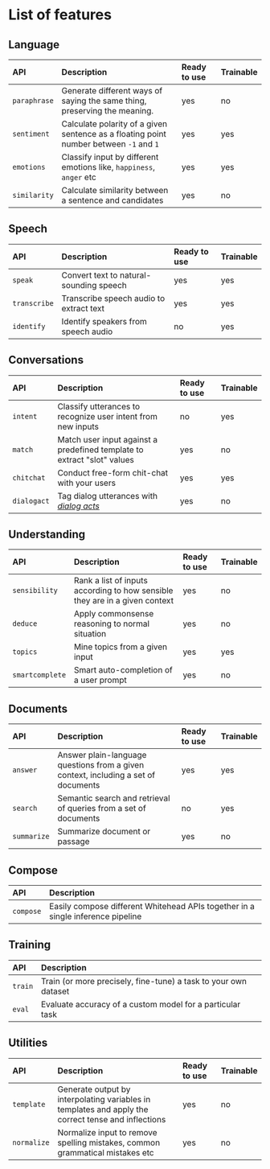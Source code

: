 # List of features

## Language

| API | Description | Ready to use | Trainable |
| :--- | :--- | :--- | :--- |
| `paraphrase` | Generate different ways of saying the same thing, preserving the meaning. | yes | no |
| `sentiment` | Calculate polarity of a given sentence as a floating point number between `-1` and `1` | yes | yes |
| `emotions` | Classify input by different emotions like, `happiness`, `anger` etc | yes | yes |
| `similarity` | Calculate similarity between a sentence and candidates | yes | no |

## Speech

| API | Description | Ready to use | Trainable |
| :--- | :--- | :--- | :--- |
| `speak` | Convert text to natural-sounding speech | yes | yes |
| `transcribe` | Transcribe speech audio to extract text | yes | yes |
| `identify` | Identify speakers from speech audio | no | yes |

## Conversations

| API | Description | Ready to use | Trainable |
| :--- | :--- | :--- | :--- |
| `intent` | Classify utterances to recognize user intent from new inputs | no | yes |
| `match` | Match user input against a predefined template to extract "slot" values | yes | no |
| `chitchat` | Conduct free-form chit-chat with your users | yes | yes |
| `dialogact` | Tag dialog utterances with [_dialog acts_](https://en.wikipedia.org/wiki/Dialog_act) | yes | no |

## Understanding

| API | Description | Ready to use | Trainable |
| :--- | :--- | :--- | :--- |
| `sensibility` | Rank a list of inputs according to how sensible they are in a given context | yes | no |
| `deduce` | Apply commonsense reasoning to normal situation | yes | no |
| `topics` | Mine topics from a given input | yes | yes |
| `smartcomplete` | Smart auto-completion of a user prompt | yes | no |

## Documents

| API | Description | Ready to use | Trainable |
| :--- | :--- | :--- | :--- |
| `answer` | Answer plain-language questions from a given context, including a set of documents | yes | yes |
| `search` | Semantic search and retrieval of queries from a set of documents | no | yes |
| `summarize` | Summarize document or passage | yes | no |

## Compose

| API | Description |
| :--- | :--- |
| `compose` | Easily compose different Whitehead APIs together in a single inference pipeline |

## Training

| API | Description |
| :--- | :--- |
| `train` | Train \(or more precisely, fine-tune\) a task to your own dataset |
| `eval` | Evaluate accuracy of a custom model for a particular task |

## Utilities

| API | Description | Ready to use | Trainable |
| :--- | :--- | :--- | :--- |
| `template` | Generate output by interpolating variables in templates and apply the correct tense and inflections | yes | no |
| `normalize` | Normalize input to remove spelling mistakes, common grammatical mistakes etc | yes | no |

